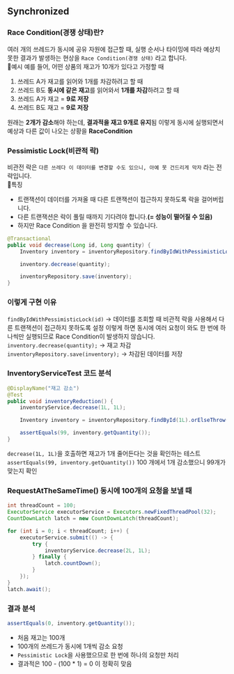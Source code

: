 ## Synchronized

### Race Condition(경쟁 상태)란?
여러 개의 쓰레드가 동시에 공유 자원에 접근할 때, 실행 순서나 타이밍에 따라 예상치 못한 결과가 발생하는 현상을 `Race Condition(경쟁 상태)` 라고 합니다.</br>
🔹예시
예를 들어, 어떤 상품의 재고가 10개가 있다고 가정할 때
1. 쓰레드 A가 재고를 읽어와 1개를 차감하려고 할 때
2. 쓰레드 B도 **동시에 같은 재고**를 읽어와서 **1개를 차감**하려고 할 때
3. 쓰레드 A가 재고 = **9로 저장**
4. 쓰레드 B도 재고 = **9로 저장**

원래는 **2개가 감소**해야 하는데, **결과적을 재고 9개로 유지**됨
이렇게 동시에 실행되면서 예상과 다른 값이 나오는 상황을 **RaceCondition**

### Pessimistic Lock(비관적 락)
비관전 락은 `다른 쓰레다 이 데이터를 변경할 수도 있으니, 아예 못 건드리게 막자` 라는 전략입니다.</br>
🔹특징
 - 트랜잭션이 데이터를 가져올 때 다른 트랜잭션이 접근하지 못하도록 락을 걸어버립니다.
 - 다른 트랜잭션은 락이 풀릴 때까지 기다려야 합니다.**(= 성능이 떨어질 수 있음)**
 - 하지만 Race Condition 을 완전히 방지할 수 있습니다.

```java
@Transactional
public void decrease(Long id, Long quantity) {
    Inventory inventory = inventoryRepository.findByIdWithPessimisticLock(id);

    inventory.decrease(quantity);

    inventoryRepository.save(inventory);
}
```

### 이렇게 구현 이유
`findByIdWithPessimisticLock(id)` -> 데이터를 조회할 때 비관적 락을 사용해서 다른 트랜잭션이 접근하지 못하도록 설정
이렇게 하면 동시에 여러 요청이 와도 한 번에 하나씩만 실행되므로 Race Condition이 발생하지 않습니다.
`inventory.decrease(quantity);` -> 재고 차감
`inventoryRepository.save(inventory);` -> 차감된 데이터를 저장

### InventoryServiceTest 코드 분석

```java
@DisplayName("재고 감소")
@Test
public void inventoryReduction() {
    inventoryService.decrease(1L, 1L);

    Inventory inventory = inventoryRepository.findById(1L).orElseThrow();

    assertEquals(99, inventory.getQuantity());
}
```
`decrease(1L, 1L)`을 호출하면 재고가 1개 줄어든다는 것을 확인하는 테스트
`assertEquals(99, inventory.getQuantity())` 100 개에서 1개 감소했으니 99개가 맞는지 확인

### RequestAtTheSameTime() 동시에 100개의 요청을 보낼 때

```java
int threadCount = 100;
ExecutorService executorService = Executors.newFixedThreadPool(32);
CountDownLatch latch = new CountDownLatch(threadCount);

for (int i = 0; i < threadCount; i++) {
    executorService.submit(() -> {
        try {
            inventoryService.decrease(2L, 1L);
        } finally {
            latch.countDown();
        }
    });
}
latch.await();
```
### 결과 분석
```java
assertEquals(0, inventory.getQuantity());
```
- 처음 재고는 100개
- 100개의 쓰레드가 동시에 1개씩 감소 요청
- `Pessimistic Lock`을 사용했으므로 한 번에 하나의 요청만 처리
- 결과적은 100 - (100 * 1) = 0 이 정확히 맞음
